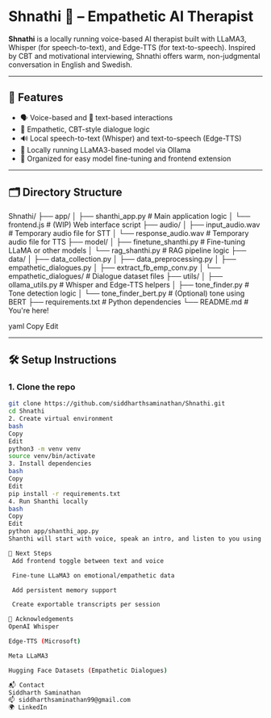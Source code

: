 # Shnathi 🧠 – Empathetic AI Therapist

**Shnathi** is a locally running voice-based AI therapist built with LLaMA3, Whisper (for speech-to-text), and Edge-TTS (for text-to-speech). Inspired by CBT and motivational interviewing, Shnathi offers warm, non-judgmental conversation in English and Swedish.

---

## 🚀 Features

- 🗣️ Voice-based and 💬 text-based interactions
- 🧘 Empathetic, CBT-style dialogue logic
- 🔊 Local speech-to-text (Whisper) and text-to-speech (Edge-TTS)
- 🧠 Locally running LLaMA3-based model via Ollama
- 📂 Organized for easy model fine-tuning and frontend extension

---

## 🗂️ Directory Structure

Shnathi/ ├── app/ │ ├── shanthi_app.py # Main application logic │ └── frontend.js # (WIP) Web interface script ├── audio/ │ ├── input_audio.wav # Temporary audio file for STT │ └── response_audio.wav # Temporary audio file for TTS ├── model/ │ ├── finetune_shanthi.py # Fine-tuning LLaMA or other models │ └── rag_shanthi.py # RAG pipeline logic ├── data/ │ ├── data_collection.py │ ├── data_preprocessing.py │ ├── empathetic_dialogues.py │ ├── extract_fb_emp_conv.py │ └── empathetic_dialogues/ # Dialogue dataset files ├── utils/ │ ├── ollama_utils.py # Whisper and Edge-TTS helpers │ ├── tone_finder.py # Tone detection logic │ └── tone_finder_bert.py # (Optional) tone using BERT ├── requirements.txt # Python dependencies └── README.md # You're here!

yaml
Copy
Edit

---

## 🛠️ Setup Instructions

### 1. Clone the repo

```bash
git clone https://github.com/siddharthsaminathan/Shnathi.git
cd Shnathi
2. Create virtual environment
bash
Copy
Edit
python3 -m venv venv
source venv/bin/activate
3. Install dependencies
bash
Copy
Edit
pip install -r requirements.txt
4. Run Shanthi locally
bash
Copy
Edit
python app/shanthi_app.py
Shanthi will start with voice, speak an intro, and listen to you using your microphone. You can also switch to text interaction (coming soon via frontend).

🎯 Next Steps
 Add frontend toggle between text and voice

 Fine-tune LLaMA3 on emotional/empathetic data

 Add persistent memory support

 Create exportable transcripts per session

🧡 Acknowledgements
OpenAI Whisper

Edge-TTS (Microsoft)

Meta LLaMA3

Hugging Face Datasets (Empathetic Dialogues)

📬 Contact
Siddharth Saminathan
📫 siddharthsaminathan99@gmail.com
🌍 LinkedIn
